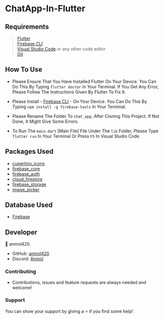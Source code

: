 # ChatApp-In-Flutter

<h2>Requirements</h2>

>[Flutter](https://docs.flutter.dev/) <br>
[Firebase CLI](https://firebase.google.com/docs/flutter/setup) <br>
[Visual Studio Code](https://code.visualstudio.com/) or any other code editor <br>
[Git](https://git-scm.com/downloads)

<h2>How To Use</h2>

- Please Ensure That You Have Installed Flutter On Your Device. You Can Do This By Typing `flutter doctor` In Your Terminal. If You Get Any Error, Please Follow The Instructions Given By Flutter To Fix It.

- Please Install - [Firebase CLI](https://firebase.google.com/docs/flutter/setup) - On Your Device. You Can Do This By Typing `npm install -g firebase-tools` In Your Terminal.

- Please Rename The Folder To `chat_app`, After Cloning This Project. If Not Done, It Might Give Some Errors.

- To Run The `main.dart` [Main File] File Under The `lib` Folder, Please Type `flutter run` In Your Terminal Or Press `F5` In Visual Studio Code.

<h2>Packages Used</h2>

- [cupertino_icons](https://pub.dev/packages/cupertino_icons)
- [firebase_core](https://pub.dev/packages/firebase_core)
- [firebase_auth](https://pub.dev/packages/firebase_auth)
- [cloud_firestore](https://pub.dev/packages/cloud_firestore)
- [firebase_storage](https://pub.dev/packages/firebase_storage)
- [image_picker](https://pub.dev/packages/image_picker)

<h2>Database Used</h2>

- [Firebase](https://firebase.google.com/)

<h2>Developer</h2>

👤 anmol420.
- GitHub: [anmol420](https://www.github.com/anmol420)
- Discord: [Anmol](https://www.discord.com/users/875986400649052191)

<h3>Contributing</h3>

- Contributions, issues and feature requests are always needed and welcome!

<h3>Support</h3>

You can show your support by giving a ⭐ if you find some help!
